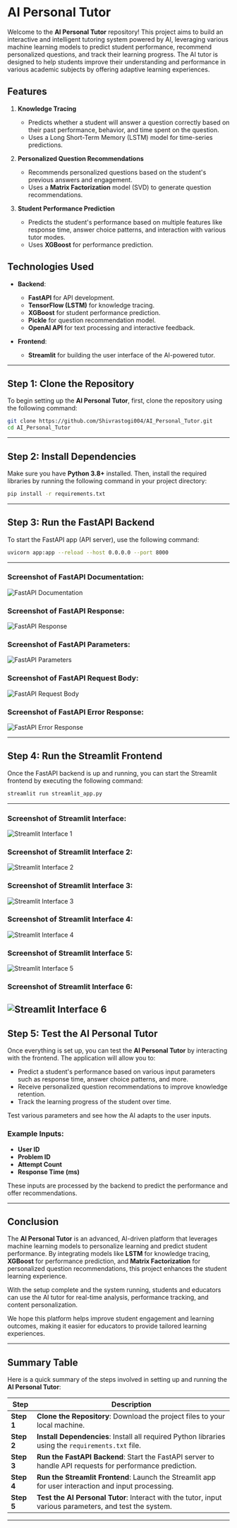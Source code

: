 # AI Personal Tutor

Welcome to the **AI Personal Tutor** repository! This project aims to build an interactive and intelligent tutoring system powered by AI, leveraging various machine learning models to predict student performance, recommend personalized questions, and track their learning progress. The AI tutor is designed to help students improve their understanding and performance in various academic subjects by offering adaptive learning experiences.

## Features

1. **Knowledge Tracing**
   - Predicts whether a student will answer a question correctly based on their past performance, behavior, and time spent on the question.
   - Uses a Long Short-Term Memory (LSTM) model for time-series predictions.
   
2. **Personalized Question Recommendations**
   - Recommends personalized questions based on the student's previous answers and engagement.
   - Uses a **Matrix Factorization** model (SVD) to generate question recommendations.

3. **Student Performance Prediction**
   - Predicts the student's performance based on multiple features like response time, answer choice patterns, and interaction with various tutor modes.
   - Uses **XGBoost** for performance prediction.

## Technologies Used

- **Backend**: 
   - **FastAPI** for API development.
   - **TensorFlow (LSTM)** for knowledge tracing.
   - **XGBoost** for student performance prediction.
   - **Pickle** for question recommendation model.
   - **OpenAI API** for text processing and interactive feedback.

- **Frontend**:
   - **Streamlit** for building the user interface of the AI-powered tutor.

---

## Step 1: Clone the Repository

To begin setting up the **AI Personal Tutor**, first, clone the repository using the following command:

```bash
git clone https://github.com/Shivrastogi004/AI_Personal_Tutor.git
cd AI_Personal_Tutor
```
---
## Step 2: Install Dependencies

Make sure you have **Python 3.8+** installed. Then, install the required libraries by running the following command in your project directory:

```bash
pip install -r requirements.txt
```
---
## Step 3: Run the FastAPI Backend

To start the FastAPI app (API server), use the following command:

```bash
uvicorn app:app --reload --host 0.0.0.0 --port 8000
```
---
### Screenshot of FastAPI Documentation:
![FastAPI Documentation](Screenshot/Screenshot%202025-03-31%20143017.png)

### Screenshot of FastAPI Response:
![FastAPI Response](Screenshot/Screenshot%202025-03-31%20143030.png)

### Screenshot of FastAPI Parameters:
![FastAPI Parameters](Screenshot/Screenshot%202025-03-31%20143037.png)

### Screenshot of FastAPI Request Body:
![FastAPI Request Body](Screenshot/Screenshot%202025-03-31%20143100.png)

### Screenshot of FastAPI Error Response:
![FastAPI Error Response](Screenshot/Screenshot%202025-03-31%20143105.png)

---
## Step 4: Run the Streamlit Frontend

Once the FastAPI backend is up and running, you can start the Streamlit frontend by executing the following command:

```bash
streamlit run streamlit_app.py
```
---
### Screenshot of Streamlit Interface:
![Streamlit Interface 1](Screenshot/Screenshot%202025-03-31%20142736.png)

### Screenshot of Streamlit Interface 2:
![Streamlit Interface 2](Screenshot/Screenshot%202025-03-31%20142756.png)

### Screenshot of Streamlit Interface 3:
![Streamlit Interface 3](Screenshot/Screenshot%202025-03-31%20142808.png)

### Screenshot of Streamlit Interface 4:
![Streamlit Interface 4](Screenshot/Screenshot%202025-03-31%20142824.png)

### Screenshot of Streamlit Interface 5:
![Streamlit Interface 5](Screenshot/Screenshot%2025-03-31%142833.png)

### Screenshot of Streamlit Interface 6:
![Streamlit Interface 6](Screenshot/Screenshot%2025-03-31%142843.png)
---
## Step 5: Test the AI Personal Tutor

Once everything is set up, you can test the **AI Personal Tutor** by interacting with the frontend. The application will allow you to:

- Predict a student's performance based on various input parameters such as response time, answer choice patterns, and more.
- Receive personalized question recommendations to improve knowledge retention.
- Track the learning progress of the student over time.

Test various parameters and see how the AI adapts to the user inputs.

### Example Inputs:
- **User ID**
- **Problem ID**
- **Attempt Count**
- **Response Time (ms)**

These inputs are processed by the backend to predict the performance and offer recommendations.

---

## Conclusion

The **AI Personal Tutor** is an advanced, AI-driven platform that leverages machine learning models to personalize learning and predict student performance. By integrating models like **LSTM** for knowledge tracing, **XGBoost** for performance prediction, and **Matrix Factorization** for personalized question recommendations, this project enhances the student learning experience.

With the setup complete and the system running, students and educators can use the AI tutor for real-time analysis, performance tracking, and content personalization.

We hope this platform helps improve student engagement and learning outcomes, making it easier for educators to provide tailored learning experiences.

---

## Summary Table

Here is a quick summary of the steps involved in setting up and running the **AI Personal Tutor**:

| **Step** | **Description**                                                                                       |
|----------|-------------------------------------------------------------------------------------------------------|
| **Step 1**   | **Clone the Repository**: Download the project files to your local machine.                           |
| **Step 2**   | **Install Dependencies**: Install all required Python libraries using the `requirements.txt` file.     |
| **Step 3**   | **Run the FastAPI Backend**: Start the FastAPI server to handle API requests for performance prediction.|
| **Step 4**   | **Run the Streamlit Frontend**: Launch the Streamlit app for user interaction and input processing.     |
| **Step 5**   | **Test the AI Personal Tutor**: Interact with the tutor, input various parameters, and test the system. |

---








